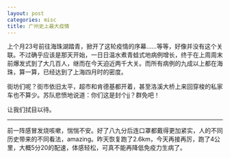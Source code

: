 ```yaml
---
layout: post
categories: misc
title: 广州史上最大疫情
---
```


上个月23号前往海珠湖踏青，掀开了这轮疫情的序幕……等等，好像并没有这个关联。不过确乎应该是那天开始，一日日温水煮青蛙式地病例增长，终于在上周周末前爆发式到了大几百人，继而在今天迫近两千大关。而所有病例的九成以上都在海珠，算一算，已经达到了上海四月时的密度。

街坊们呢？街市依旧太平，超市和肯德基都开着，甚至洛溪大桥上来回穿梭的私家车也不算少。苏队悲愤地说道：你们这是封个jj？群免吧！

让我们拭目以待。

---

前一阵感冒发烧咳嗽，惴惴不安。好了八九分后连口罩都戴得更加紧实，人的不同历史带来的不同看法，amazing。昨天恢复跑了2.6km，今天再接再厉，跑了4公里，大概5分20的配速，体感轻松，可真不能再降低免疫力生病了。
